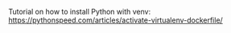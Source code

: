 Tutorial on how to install Python with venv:
https://pythonspeed.com/articles/activate-virtualenv-dockerfile/

